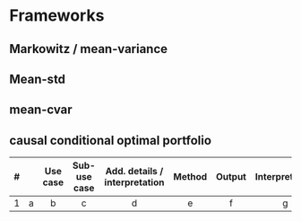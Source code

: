 

# Frameworks


## Markowitz / mean-variance

## Mean-std

## mean-cvar

## causal conditional optimal portfolio

| # | |  Use case | Sub-use case | Add. details / interpretation | Method |  Output | Interpretation | Questions | Notes |
|-|:-:|:-:|:-:|:-:|:-:|:-:|:-:|:-:|:-:|
|1| a | b | c | d | e | f | g | h | i |
